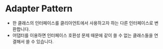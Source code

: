# Adapter Pattern

* 한 클래스의 인터페이스를 클리아언트에서 사용하고자 하는 다른 인터페이스로 변환합니다.
* 어댑터를 이용하면 인터페이스 호환성 문제 때문에 같이 쓸 수 없는 클래스들을 연결해서 쓸 수 있습니다.